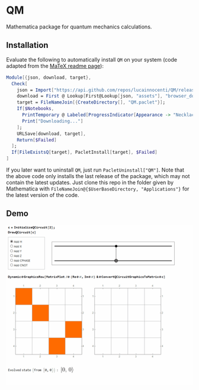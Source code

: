 # QM
Mathematica package for quantum mechanics calculations.

## Installation
Evaluate the following to automatically install `QM` on your system (code adapted from the [MaTeX readme page](https://github.com/szhorvat/MaTeX)):

```Mathematica
Module[{json, download, target},
  Check[
    json = Import["https://api.github.com/repos/lucainnocenti/QM/releases", "JSON"];
    download = First @ Lookup[First@Lookup[json, "assets"], "browser_download_url"];
    target = FileNameJoin[{CreateDirectory[], "QM.paclet"}];
    If[$Notebooks,
      PrintTemporary @ Labeled[ProgressIndicator[Appearance -> "Necklace"], "Downloading...", Right],
      Print["Downloading..."]
    ];
    URLSave[download, target],
    Return[$Failed]
  ];
  If[FileExistsQ[target], PacletInstall[target], $Failed]
]
```
If you later want to uninstall `QM`, just run `PacletUninstall["QM"]`.
Note that the above code only installs the last release of the package, which may not contain the latest updates.
Just clone this repo in the folder given by Mathematica with `FileNameJoin@{$UserBaseDirectory, "Applications"}` for the latest version of the code.

## Demo


![QCircuit demonstration](images/QCircuitDemo.gif)
